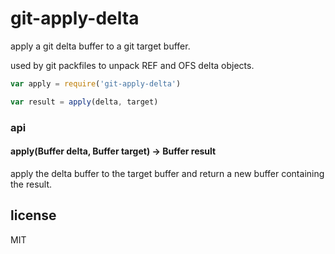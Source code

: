 # git-apply-delta

apply a git delta buffer to a git target buffer.

used by git packfiles to unpack REF and OFS delta objects.

```javascript
var apply = require('git-apply-delta')

var result = apply(delta, target)
```

### api

#### apply(Buffer delta, Buffer target) -> Buffer result

apply the delta buffer to the target buffer and return a new
buffer containing the result.

## license

MIT
